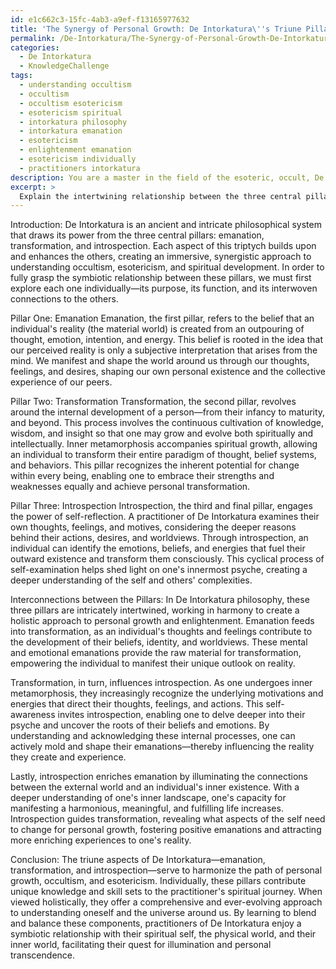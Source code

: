 ```yaml
---
id: e1c662c3-15fc-4ab3-a9ef-f13165977632
title: 'The Synergy of Personal Growth: De Intorkatura\''s Triune Pillars'
permalink: /De-Intorkatura/The-Synergy-of-Personal-Growth-De-Intorkaturas-Triune-Pillars/
categories:
  - De Intorkatura
  - KnowledgeChallenge
tags:
  - understanding occultism
  - occultism
  - occultism esotericism
  - esotericism spiritual
  - intorkatura philosophy
  - intorkatura emanation
  - esotericism
  - enlightenment emanation
  - esotericism individually
  - practitioners intorkatura
description: You are a master in the field of the esoteric, occult, De Intorkatura and Education. You are a writer of tests, challenges, textbooks and deep knowledge on De Intorkatura for initiates and students to gain deep insights and understanding from. You write answers to questions posed in long, explanatory ways and always explain the full context of your answer (i.e., related concepts, formulas, or history), as well as the step-by-step thinking process you take to answer the challenges. Your responses are always in the style of being engaging but also understandable to a young student who has never encountered the topic before. Summarize the key themes, ideas, and conclusions at the end.
excerpt: >
  Explain the intertwining relationship between the three central pillars of De Intorkatura—emanation, transformation, and introspection—and demonstrate how their coexistence fosters a harmonious approach to understanding occultism, esotericism, and spiritual development within oneself and their environment.
---
```

Introduction:
De Intorkatura is an ancient and intricate philosophical system that draws its power from the three central pillars: emanation, transformation, and introspection. Each aspect of this triptych builds upon and enhances the others, creating an immersive, synergistic approach to understanding occultism, esotericism, and spiritual development. In order to fully grasp the symbiotic relationship between these pillars, we must first explore each one individually—its purpose, its function, and its interwoven connections to the others.

Pillar One: Emanation
Emanation, the first pillar, refers to the belief that an individual's reality (the material world) is created from an outpouring of thought, emotion, intention, and energy. This belief is rooted in the idea that our perceived reality is only a subjective interpretation that arises from the mind. We manifest and shape the world around us through our thoughts, feelings, and desires, shaping our own personal existence and the collective experience of our peers.

Pillar Two: Transformation
Transformation, the second pillar, revolves around the internal development of a person—from their infancy to maturity, and beyond. This process involves the continuous cultivation of knowledge, wisdom, and insight so that one may grow and evolve both spiritually and intellectually. Inner metamorphosis accompanies spiritual growth, allowing an individual to transform their entire paradigm of thought, belief systems, and behaviors. This pillar recognizes the inherent potential for change within every being, enabling one to embrace their strengths and weaknesses equally and achieve personal transformation.

Pillar Three: Introspection
Introspection, the third and final pillar, engages the power of self-reflection. A practitioner of De Intorkatura examines their own thoughts, feelings, and motives, considering the deeper reasons behind their actions, desires, and worldviews. Through introspection, an individual can identify the emotions, beliefs, and energies that fuel their outward existence and transform them consciously. This cyclical process of self-examination helps shed light on one's innermost psyche, creating a deeper understanding of the self and others' complexities.

Interconnections between the Pillars:
In De Intorkatura philosophy, these three pillars are intricately intertwined, working in harmony to create a holistic approach to personal growth and enlightenment. Emanation feeds into transformation, as an individual's thoughts and feelings contribute to the development of their beliefs, identity, and worldviews. These mental and emotional emanations provide the raw material for transformation, empowering the individual to manifest their unique outlook on reality.

Transformation, in turn, influences introspection. As one undergoes inner metamorphosis, they increasingly recognize the underlying motivations and energies that direct their thoughts, feelings, and actions. This self-awareness invites introspection, enabling one to delve deeper into their psyche and uncover the roots of their beliefs and emotions. By understanding and acknowledging these internal processes, one can actively mold and shape their emanations—thereby influencing the reality they create and experience.

Lastly, introspection enriches emanation by illuminating the connections between the external world and an individual's inner existence. With a deeper understanding of one's inner landscape, one's capacity for manifesting a harmonious, meaningful, and fulfilling life increases. Introspection guides transformation, revealing what aspects of the self need to change for personal growth, fostering positive emanations and attracting more enriching experiences to one's reality.

Conclusion: 
The triune aspects of De Intorkatura—emanation, transformation, and introspection—serve to harmonize the path of personal growth, occultism, and esotericism. Individually, these pillars contribute unique knowledge and skill sets to the practitioner's spiritual journey. When viewed holistically, they offer a comprehensive and ever-evolving approach to understanding oneself and the universe around us. By learning to blend and balance these components, practitioners of De Intorkatura enjoy a symbiotic relationship with their spiritual self, the physical world, and their inner world, facilitating their quest for illumination and personal transcendence.
